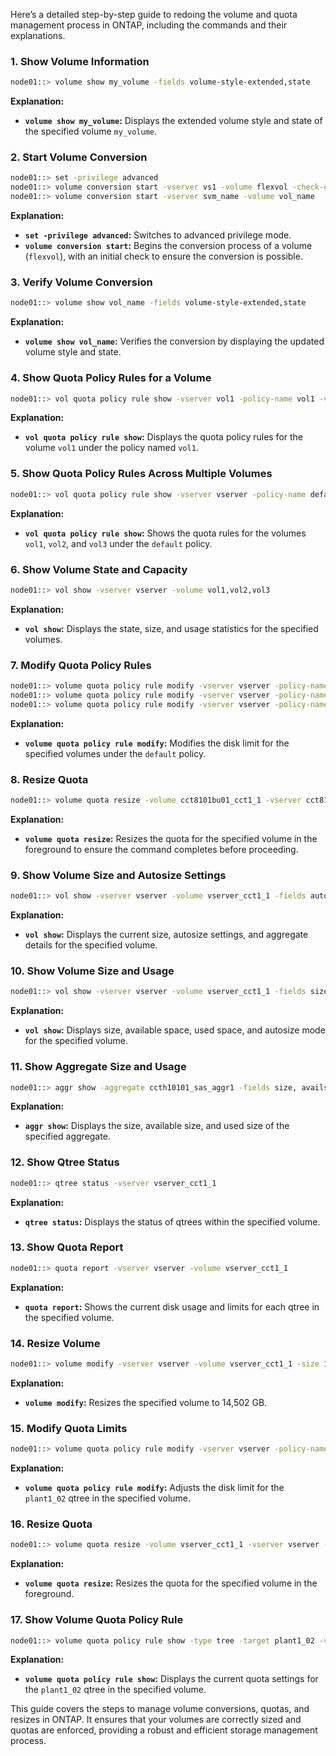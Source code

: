 Here’s a detailed step-by-step guide to redoing the volume and quota management process in ONTAP, including the commands and their explanations.

### 1. Show Volume Information

```bash
node01::> volume show my_volume -fields volume-style-extended,state
```

**Explanation:**
- **`volume show my_volume`:** Displays the extended volume style and state of the specified volume `my_volume`.

### 2. Start Volume Conversion

```bash
node01::> set -privilege advanced
node01::> volume conversion start -vserver vs1 -volume flexvol -check-only true
node01::> volume conversion start -vserver svm_name -volume vol_name
```

**Explanation:**
- **`set -privilege advanced`:** Switches to advanced privilege mode.
- **`volume conversion start`:** Begins the conversion process of a volume (`flexvol`), with an initial check to ensure the conversion is possible.

### 3. Verify Volume Conversion

```bash
node01::> volume show vol_name -fields volume-style-extended,state
```

**Explanation:**
- **`volume show vol_name`:** Verifies the conversion by displaying the updated volume style and state.

### 4. Show Quota Policy Rules for a Volume

```bash
node01::> vol quota policy rule show -vserver vol1 -policy-name vol1 -volume vol1
```

**Explanation:**
- **`vol quota policy rule show`:** Displays the quota policy rules for the volume `vol1` under the policy named `vol1`.

### 5. Show Quota Policy Rules Across Multiple Volumes

```bash
node01::> vol quota policy rule show -vserver vserver -policy-name default -volume vol1,vol2,vol3
```

**Explanation:**
- **`vol quota policy rule show`:** Shows the quota rules for the volumes `vol1`, `vol2`, and `vol3` under the `default` policy.

### 6. Show Volume State and Capacity

```bash
node01::> vol show -vserver vserver -volume vol1,vol2,vol3
```

**Explanation:**
- **`vol show`:** Displays the state, size, and usage statistics for the specified volumes.

### 7. Modify Quota Policy Rules

```bash
node01::> volume quota policy rule modify -vserver vserver -policy-name default -volume vol1 -type tree -target vol1 -disk-limit 93736GB -qtree ""
node01::> volume quota policy rule modify -vserver vserver -policy-name default -volume vol2 -type tree -target vol2 -disk-limit 98856GB -qtree ""
node01::> volume quota policy rule modify -vserver vserver -policy-name default -volume vol3 -type tree -target vol3 -disk-limit 110120GB -qtree ""
```

**Explanation:**
- **`volume quota policy rule modify`:** Modifies the disk limit for the specified volumes under the `default` policy.

### 8. Resize Quota

```bash
node01::> volume quota resize -volume cct8101bu01_cct1_1 -vserver cct8101bu01 -foreground
```

**Explanation:**
- **`volume quota resize`:** Resizes the quota for the specified volume in the foreground to ensure the command completes before proceeding.

### 9. Show Volume Size and Autosize Settings

```bash
node01::> vol show -vserver vserver -volume vserver_cct1_1 -fields autosize-mode, aggregate, aggr-list,size,max-autosize
```

**Explanation:**
- **`vol show`:** Displays the current size, autosize settings, and aggregate details for the specified volume.

### 10. Show Volume Size and Usage

```bash
node01::> vol show -vserver vserver -volume vserver_cct1_1 -fields size, available, autosize-mode, used
```

**Explanation:**
- **`vol show`:** Displays size, available space, used space, and autosize mode for the specified volume.

### 11. Show Aggregate Size and Usage

```bash
node01::> aggr show -aggregate ccth10101_sas_aggr1 -fields size, availsize, usedsize
```

**Explanation:**
- **`aggr show`:** Displays the size, available size, and used size of the specified aggregate.

### 12. Show Qtree Status

```bash
node01::> qtree status -vserver vserver_cct1_1
```

**Explanation:**
- **`qtree status`:** Displays the status of qtrees within the specified volume.

### 13. Show Quota Report

```bash
node01::> quota report -vserver vserver -volume vserver_cct1_1
```

**Explanation:**
- **`quota report`:** Shows the current disk usage and limits for each qtree in the specified volume.

### 14. Resize Volume

```bash
node01::> volume modify -vserver vserver -volume vserver_cct1_1 -size 14502GB
```

**Explanation:**
- **`volume modify`:** Resizes the specified volume to 14,502 GB.

### 15. Modify Quota Limits

```bash
node01::> volume quota policy rule modify -vserver vserver -policy-name vserver -volume vserver_cct1_1 -type tree -target plant1_02 -disk-limit 5048GB -qtree ""
```

**Explanation:**
- **`volume quota policy rule modify`:** Adjusts the disk limit for the `plant1_02` qtree in the specified volume.

### 16. Resize Quota

```bash
node01::> volume quota resize -volume vserver_cct1_1 -vserver vserver -foreground
```

**Explanation:**
- **`volume quota resize`:** Resizes the quota for the specified volume in the foreground.

### 17. Show Volume Quota Policy Rule

```bash
node01::> volume quota policy rule show -type tree -target plant1_02 -volume vserver_cct1_1
```

**Explanation:**
- **`volume quota policy rule show`:** Displays the current quota settings for the `plant1_02` qtree in the specified volume.

This guide covers the steps to manage volume conversions, quotas, and resizes in ONTAP. It ensures that your volumes are correctly sized and quotas are enforced, providing a robust and efficient storage management process.